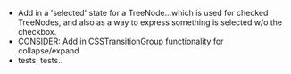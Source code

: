 * Add in a 'selected' state for a TreeNode...which is used for checked TreeNodes, and also as a way to express something is selected w/o the checkbox.
* CONSIDER: Add in CSSTransitionGroup functionality for collapse/expand
* tests, tests..
